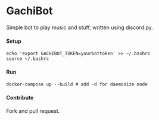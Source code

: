 # GachiBot
Simple bot to play music and stuff, written using discord.py.

#### Setup
```
echo 'export GACHIBOT_TOKEN=yourbottoken' >> ~/.bashrc
source ~/.bashrc
```

#### Run
```
docker-compose up --build # add -d for daemonize mode
```

#### Contribute
Fork and pull request.
